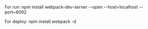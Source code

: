 For run:
npm install
webpack-dev-server --open --host=localhost --port=8092

For deploy:
npm install
webpack -d
